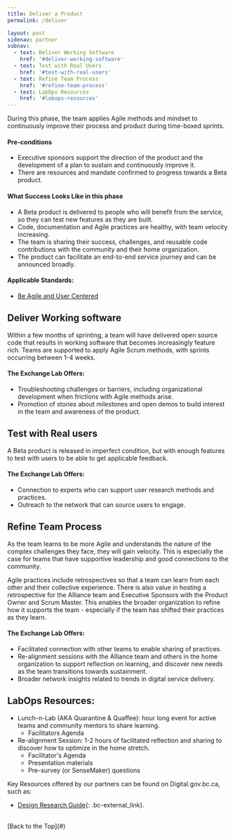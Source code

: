 ```yaml
---
title: Deliver a Product
permalink: /deliver

layout: post
sidenav: partner
subnav:
  - text: Deliver Working Software
    href: '#deliver-working-software'
  - text: Test with Real Users
    href: '#test-with-real-users'
  - text: Refine Team Process
    href: '#refine-team-process'
  - text: LabOps Resources
    href: '#labops-resources'
---
```

During this phase, the team applies Agile methods and mindset to continuously improve their process and product during time-boxed sprints.

#### Pre-conditions
- Executive sponsors support the direction of the product and the development of a plan to sustain and continuously improve it.
- There are resources and mandate confirmed to progress towards a Beta product.

#### What Success Looks Like in this phase
- A Beta product is delivered to people who will benefit from the service, so they can test new features as they are built.
- Code, documentation and Agile practices are healthy, with team velocity increasing.
- The team is sharing their success, challenges, and reusable code contributions with the community and their home organization.
- The product can facilitate an end-to-end service journey and can be announced broadly.

#### Applicable Standards:
- [Be Agile and User Centered](https://github.com/bcgov/exchangelabops/reference/standard.md#agile)

## Deliver Working software
Within a few months of sprinting, a team will have delivered open source code that results in working software that becomes increasingly feature rich. Teams are supported to apply Agile Scrum methods, with sprints occurring between 1-4 weeks.

#### The Exchange Lab Offers:
- Troubleshooting challenges or barriers, including organizational development when frictions with Agile methods arise.
- Promotion of stories about milestones and open demos to build interest in the team and awareness of the product.

## Test with Real users
A Beta product is released in imperfect condition, but with enough features to test with users to be able to get applicable feedback.

#### The Exchange Lab Offers:
- Connection to experts who can support user research methods and practices.
- Outreach to the network that can source users to engage.

## Refine Team Process

As the team learns to be more Agile and understands the nature of the complex challenges they face, they will gain velocity. This is especially the case for teams that have supportive leadership and good connections to the community.

Agile practices include retrospectives so that a team can learn from each other and their collective experience. There is also value in hosting a retrospective for the Alliance team and Executive Sponsors with the Product Owner and Scrum Master. This enables the broader organization to refine how it supports the team - especially if the team has shifted their practices as they learn.

#### The Exchange Lab Offers:
- Facilitated connection with other teams to enable sharing of practices.
- Re-alignment sessions with the Alliance team and others in the home organization to support reflection on learning, and discover new needs as the team transitions towards sustainment.
- Broader network insights related to trends in digital service delivery.

## LabOps Resources:

- Lunch-n-Lab (AKA Quarantine & Quaffee): hour long event for active teams and community mentors to share learning.
  - Facilitators Agenda
- Re-alignment Session: 1-2 hours of facilitated reflection and sharing to discover how to optimize in the home stretch.
  - Facilitator's Agenda
  - Presentation materials
  - Pre-survey (or SenseMaker) questions

Key Resources offered by our partners can be found on Digital.gov.bc.ca, such as:
- [Design Research Guide](https://www2.gov.bc.ca/gov/content/governments/services-for-government/service-experience-digital-delivery/service-design/methods-and-tools/user-research){: .bc-external_link}.


<br/>
[Back to the Top](#)
